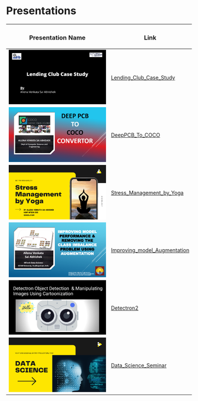 # Presentations

| <h3><b>Presentation Name</b></h3> | <h3><b>Link</b></h3> |
|---|---|
| ![Lending_Club_Case_Study](https://github.com/avs-abhishek123/presentations/blob/9324b3be9a9a79e648b538fa58e5d70887855d4e/images/Lending_Club_Case_Study.png) | [Lending_Club_Case_Study](https://github.com/avs-abhishek123/presentations/blob/main/Lending_Club_Case_Study.pdf) |
| ![DeepPCB_To_COCO](https://github.com/avs-abhishek123/presentations/blob/c438c02bdf900fde9e5ab5a5a4a502045e6ff1ca/images/DeepPCB_To_COCO.png) | [DeepPCB_To_COCO](https://github.com/avs-abhishek123/presentations/blob/main/DeepPCB_To_COCO.pdf) |
| ![Stress_Management_by_Yoga](https://github.com/avs-abhishek123/presentations/blob/9324b3be9a9a79e648b538fa58e5d70887855d4e/images/Stress_Management_By_Yoga.png) | [Stress_Management_by_Yoga](https://github.com/avs-abhishek123/presentations/blob/main/Stress_Management_by_Yoga.pdf) |
| ![Improving_model_performance_&_removing_the_class_imbalance_problem_using_Augmentation](https://github.com/avs-abhishek123/presentations/blob/41ff8d2245f5ac2d9be8e251fc7b5fda0fb03888/images/Improving_model_performance_removing_the_class_imbalance_problem_using_Augmentation.png) | [Improving_model_Augmentation](https://github.com/avs-abhishek123/presentations/blob/main/Improving_model_performance_removing_the_class_imbalance_problem_using_Augmentation.pdf) |
| ![Detectron2 Object Detection](https://github.com/avs-abhishek123/presentations/blob/6085ddf10fb937f8a0993b59c193e03fee8d511d/images/detectron2.png) | [Detectron2](https://github.com/avs-abhishek123/presentations/blob/main/Detectron2_object_detection.pdf) |
| ![Data_Science_Seminar](https://github.com/avs-abhishek123/presentations/blob/5b30712e41eb9d9fa1b5d860ce16a1148ac878c2/images/Data_Science_Seminar.png) | [Data_Science_Seminar](https://github.com/avs-abhishek123/presentations/blob/main/Data_Science_Seminar_Andrew_Yan_Tak_Ng.pdf) |
